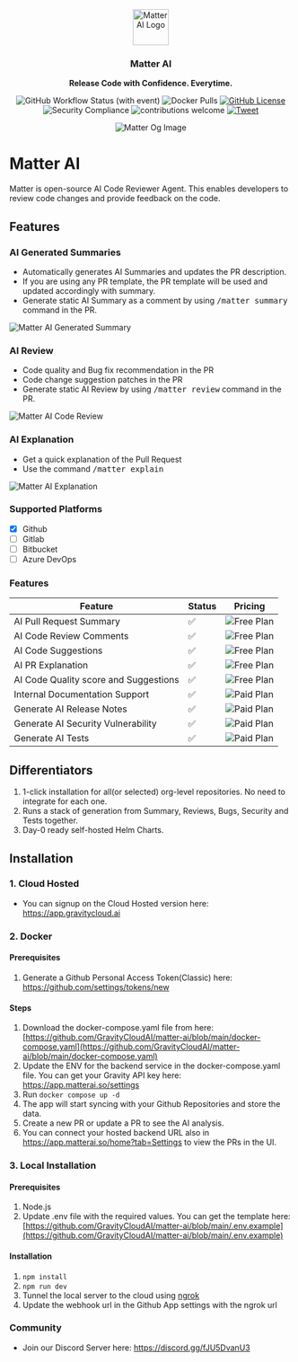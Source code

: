 <div align="center">
  <a href="https://matterai.so">
    <img
      src="https://matterai.so/favicon.png"
      alt="Matter AI Logo"
      height="64"
    />
  </a>
  <br />
  <p>
    <h3>
      <b>
        Matter AI
      </b>
    </h3>
  </p>
  <p>
    <b>
      Release Code with Confidence. Everytime.
    </b>
  </p>
  <p>

![GitHub Workflow Status (with event)](https://github.com/GravityCloudAI/matter-ai/actions/workflows/main.yml/badge.svg?branch=main)
![Docker Pulls](https://img.shields.io/docker/pulls/gravitycloud/matter.svg?maxAge=604800)
[![GitHub License](https://img.shields.io/github/license/GravityCloudAI/matter-ai)](https://github.com/GravityCloudAI/matter-ai/blob/matter-ai/LICENSE)
![Security Compliance](https://img.shields.io/badge/Compliance-SOC2_Type_II-818aff)
![contributions welcome](https://img.shields.io/badge/contributions-welcome-brightgreen?logo=github) 
[![Tweet](https://img.shields.io/twitter/url?url=https%3A%2F%2Fmatterai.so%2F)](https://twitter.com/intent/tweet?url=&text=Check%20out%20%40matteraidev)

![Matter Og Image](https://res.cloudinary.com/dxvbskvxm/image/upload/v1751168720/ph-header_cy8iqj.png)

  </p>
</div>

# Matter AI
Matter is open-source AI Code Reviewer Agent. This enables developers to review code changes and provide feedback on the code.

## Features

### AI Generated Summaries
- Automatically generates AI Summaries and updates the PR description.
- If you are using any PR template, the PR template will be used and updated accordingly with summary.
- Generate static AI Summary as a comment by using <kbd>/matter summary</kbd> command in the PR.

![Matter AI Generated Summary](https://res.cloudinary.com/dor5uewzz/image/upload/v1740649715/generate-ai-summary_fmzjie.png)

### AI Review
- Code quality and Bug fix recommendation in the PR
- Code change suggestion patches in the PR
- Generate static AI Review by using <kbd>/matter review</kbd> command in the PR.

![Matter AI Code Review](https://res.cloudinary.com/dor5uewzz/image/upload/v1740649715/generate-ai-review_mqz3gy.png)

### AI Explanation
- Get a quick explanation of the Pull Request
- Use the command <kbd>/matter explain</kbd>

![Matter AI Explanation](https://res.cloudinary.com/dor5uewzz/image/upload/v1741598521/generate-ai-explain_ceovuu.png)

### Supported Platforms
- [X] Github
- [ ] Gitlab
- [ ] Bitbucket
- [ ] Azure DevOps

### Features

| Feature | Status | Pricing |
|---------|--------|---------|
| AI Pull Request Summary | ✅ | ![Free Plan](https://img.shields.io/badge/Free_/_Self_Hosted-3AFFA3) |
| AI Code Review Comments | ✅ | ![Free Plan](https://img.shields.io/badge/Free_/_Self_Hosted-3AFFA3) |
| AI Code Suggestions | ✅ | ![Free Plan](https://img.shields.io/badge/Free_/_Self_Hosted-3AFFA3) |
| AI PR Explanation | ✅ | ![Free Plan](https://img.shields.io/badge/Free_/_Self_Hosted-3AFFA3) |
| AI Code Quality score and Suggestions | ✅ | ![Free Plan](https://img.shields.io/badge/Free_/_Self_Hosted-3AFFA3) |
| Internal Documentation Support | ✅ | ![Paid Plan](https://img.shields.io/badge/Paid_/_Enterprise-818aff) |
| Generate AI Release Notes | ✅ | ![Paid Plan](https://img.shields.io/badge/Paid_/_Enterprise-818aff) |
| Generate AI Security Vulnerability | ✅ | ![Paid Plan](https://img.shields.io/badge/Paid_/_Enterprise-818aff) |
| Generate AI Tests | ✅ | ![Paid Plan](https://img.shields.io/badge/Paid_/_Enterprise-818aff) |

## Differentiators
1. 1-click installation for all(or selected) org-level repositories. No need to integrate for each one.
2. Runs a stack of generation from Summary, Reviews, Bugs, Security and Tests together.
3. Day-0 ready self-hosted Helm Charts.

## Installation

### 1. Cloud Hosted
- You can signup on the Cloud Hosted version here: https://app.gravitycloud.ai

### 2. Docker

#### Prerequisites
1. Generate a Github Personal Access Token(Classic) here: https://github.com/settings/tokens/new

#### Steps
1. Download the docker-compose.yaml file from here: [https://github.com/GravityCloudAI/matter-ai/blob/main/docker-compose.yaml](https://github.com/GravityCloudAI/matter-ai/blob/main/docker-compose.yaml)
2. Update the ENV for the backend service in the docker-compose.yaml file. You can get your Gravity API key here: https://app.matterai.so/settings
3. Run `docker compose up -d`
4. The app will start syncing with your Github Repositories and store the data.
5. Create a new PR or update a PR to see the AI analysis.
6. You can connect your hosted backend URL also in https://app.matterai.so/home?tab=Settings to view the PRs in the UI. 

### 3. Local Installation

#### Prerequisites
1. Node.js
2. Update .env file with the required values. You can get the template here: [https://github.com/GravityCloudAI/matter-ai/blob/main/.env.example](https://github.com/GravityCloudAI/matter-ai/blob/main/.env.example)

#### Installation
1. `npm install`
2. `npm run dev`
3. Tunnel the local server to the cloud using [ngrok](https://ngrok.com/)
4. Update the webhook url in the Github App settings with the ngrok url

### Community
- Join our Discord Server here: https://discord.gg/fJU5DvanU3
